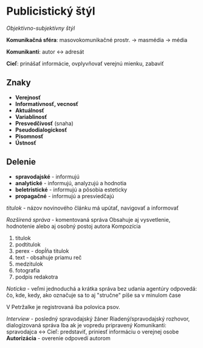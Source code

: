 # Publicistický štýl
*Objektívno-subjektívny štýl*

**Komunikačná sféra**:
masovokomunikačné prostr. -> masmédia -> média

**Komunikanti**:
autor <-> adresát

**Cieľ**:
prinášať informácie, ovplyvňovať verejnú mienku, zabaviť

## Znaky
- **Verejnosť**
- **Informatívnosť, vecnosť**
- **Aktuálnosť**
- **Variablinosť**
- **Presvedčivosť** (snaha)
- **Pseudodialogickosť**
- **Písomnosť**
- **Ústnosť**

## Delenie
- **spravodajské** - informujú
- **analytické** - informujú, analyzujú a hodnotia
- **beletristické** - informujú a pôsobia esteticky
- **propagačné** - informujú a presviedčajú

*titulok* - názov novinového článku
má upútať, navigovať a informovať

*Rozšírená správa* - komentovaná správa
Obsahuje aj vysvetlenie, hodnotenie alebo aj osobný postoj autora
Kompozícia
1. titulok
2. podtitulok
3. perex - dopĺňa titulok
4. text - obsahuje priamu reč
5. medzitulok
6. fotografia
7. podpis redakotra

*Noticka* - veľmi jednoduchá a krátka správa bez udania agentúry
odpovedá: čo, kde, kedy, ako
označuje sa to aj "stručne"
píše sa v minulom čase

V Petržalke je registrovaná iba polovica psov. 

*Interview* - posledný spravodajský žáner
Riadený/spravodajský rozhovor, dialogizovaná správa
Iba ak je vopredu pripravený
Komunikanti: spravodajca <->
Cieľ: predstaviť, priniesť informáciu o verejnej osobe
**Autorizácia** - overenie odpovedí autorom

